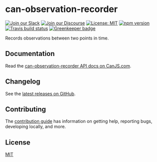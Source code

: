 # can-observation-recorder

[![Join our Slack](https://img.shields.io/badge/slack-join%20chat-611f69.svg)](https://www.bitovi.com/community/slack?utm_source=badge&utm_medium=badge&utm_campaign=pr-badge&utm_content=badge)
[![Join our Discourse](https://img.shields.io/discourse/https/forums.bitovi.com/posts.svg)](https://forums.bitovi.com/?utm_source=badge&utm_medium=badge&utm_campaign=pr-badge&utm_content=badge)
[![License: MIT](https://img.shields.io/badge/license-MIT-blue.svg)](https://github.com/canjs/can-observation-recorder/blob/master/LICENSE)
[![npm version](https://badge.fury.io/js/can-observation-recorder.svg)](https://www.npmjs.com/package/can-observation-recorder)
[![Travis build status](https://travis-ci.org/canjs/can-observation-recorder.svg?branch=master)](https://travis-ci.org/canjs/can-observation-recorder)
[![Greenkeeper badge](https://badges.greenkeeper.io/canjs/can-observation-recorder.svg)](https://greenkeeper.io/)

Records observations between two points in time.

## Documentation

Read the [can-observation-recorder API docs on CanJS.com](https://canjs.com/doc/can-observation-recorder.html).

## Changelog

See the [latest releases on GitHub](https://github.com/canjs/can-observation-recorder/releases).

## Contributing

The [contribution guide](https://github.com/canjs/can-observation-recorder/blob/master/CONTRIBUTING.md) has information on getting help, reporting bugs, developing locally, and more.

## License

[MIT](https://github.com/canjs/can-observation-recorder/blob/master/LICENSE)
